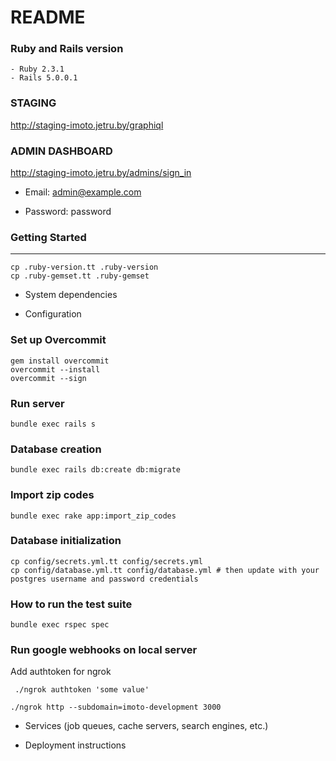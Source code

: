 # README
### Ruby and Rails version
    - Ruby 2.3.1
    - Rails 5.0.0.1

### STAGING
http://staging-imoto.jetru.by/graphiql

### ADMIN DASHBOARD
http://staging-imoto.jetru.by/admins/sign_in

* Email: admin@example.com

* Password: password

### Getting Started
---------------
```ShellSession
cp .ruby-version.tt .ruby-version
cp .ruby-gemset.tt .ruby-gemset
```

* System dependencies

* Configuration

### Set up Overcommit
```ShellSession
gem install overcommit
overcommit --install
overcommit --sign
```

### Run server
```ShellSession
bundle exec rails s
```

### Database creation
```ShellSession
bundle exec rails db:create db:migrate
```

### Import zip codes
```
bundle exec rake app:import_zip_codes
```

### Database initialization
```ShellSession
cp config/secrets.yml.tt config/secrets.yml
cp config/database.yml.tt config/database.yml # then update with your postgres username and password credentials
```

### How to run the test suite
  ```ShellSession
bundle exec rspec spec
  ```

### Run google webhooks on local server
 Add authtoken for ngrok
```ShellSession
 ./ngrok authtoken 'some value'
```
```ShellSession
./ngrok http --subdomain=imoto-development 3000
```

* Services (job queues, cache servers, search engines, etc.)

* Deployment instructions
